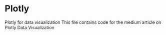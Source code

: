 # Plotly
Plotly for data visualization
This file contains code for the medium article on Plotly Data Visualization 

